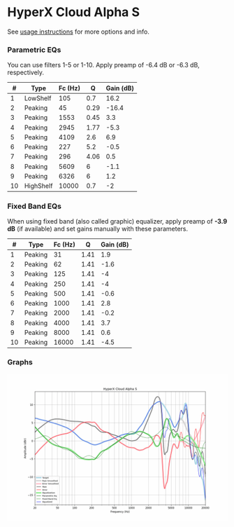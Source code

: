 # HyperX Cloud Alpha S
See [usage instructions](https://github.com/jaakkopasanen/AutoEq#usage) for more options and info.

### Parametric EQs
You can use filters 1-5 or 1-10. Apply preamp of -6.4 dB or -6.3 dB, respectively.

|   # | Type      |   Fc (Hz) |    Q |   Gain (dB) |
|-----|-----------|-----------|------|-------------|
|   1 | LowShelf  |       105 | 0.7  |        16.2 |
|   2 | Peaking   |        45 | 0.29 |       -16.4 |
|   3 | Peaking   |      1553 | 0.45 |         3.3 |
|   4 | Peaking   |      2945 | 1.77 |        -5.3 |
|   5 | Peaking   |      4109 | 2.6  |         6.9 |
|   6 | Peaking   |       227 | 5.2  |        -0.5 |
|   7 | Peaking   |       296 | 4.06 |         0.5 |
|   8 | Peaking   |      5609 | 6    |        -1.1 |
|   9 | Peaking   |      6326 | 6    |         1.2 |
|  10 | HighShelf |     10000 | 0.7  |        -2   |

### Fixed Band EQs
When using fixed band (also called graphic) equalizer, apply preamp of **-3.9 dB** (if available) and set gains manually with these parameters.

|   # | Type    |   Fc (Hz) |    Q |   Gain (dB) |
|-----|---------|-----------|------|-------------|
|   1 | Peaking |        31 | 1.41 |         1.9 |
|   2 | Peaking |        62 | 1.41 |        -1.6 |
|   3 | Peaking |       125 | 1.41 |        -4   |
|   4 | Peaking |       250 | 1.41 |        -4   |
|   5 | Peaking |       500 | 1.41 |        -0.6 |
|   6 | Peaking |      1000 | 1.41 |         2.8 |
|   7 | Peaking |      2000 | 1.41 |        -0.2 |
|   8 | Peaking |      4000 | 1.41 |         3.7 |
|   9 | Peaking |      8000 | 1.41 |         0.6 |
|  10 | Peaking |     16000 | 1.41 |        -4.5 |

### Graphs
![](./HyperX%20Cloud%20Alpha%20S.png)
